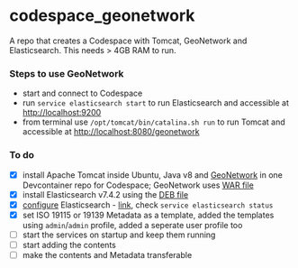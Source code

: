 # codespace_geonetwork
A repo that creates a Codespace with Tomcat, GeoNetwork and Elasticsearch. This needs > 4GB RAM to run.

### Steps to use GeoNetwork
- start and connect to Codespace
- run `service elasticsearch start` to run Elasticsearch and accessible at [http://localhost:9200](http://localhost:9200)
- from terminal use `/opt/tomcat/bin/catalina.sh run` to run Tomcat and accessible at [http://localhost:8080/geonetwork](http://localhost:8080/geonetwork)

### To do
- [x] install Apache Tomcat inside Ubuntu, Java v8 and [GeoNetwork](https://geonetwork-opensource.org/manuals/trunk/en/overview/index.html) in one Devcontainer repo for Codespace; GeoNetwork uses [WAR file](https://geonetwork-opensource.org/manuals/trunk/en/install-guide/installing-from-war-file.html)
- [x] install Elasticsearch v7.4.2 using the [DEB file](https://www.elastic.co/downloads/elasticsearch)
- [x] [configure](https://www.digitalocean.com/community/tutorials/how-to-install-and-configure-elasticsearch-on-ubuntu-20-04) Elasticsearch - [link](https://geonetwork-opensource.org/manuals/trunk/en/install-guide/installing-index.html), check `service elasticsearch status`
- [x] set ISO 19115 or 19139 Metadata as a template, added the templates using `admin`/`admin` profile, added a seperate user profile too
- [ ] start the services on startup and keep them running
- [ ] start adding the contents
- [ ] make the contents and Metadata transferable
